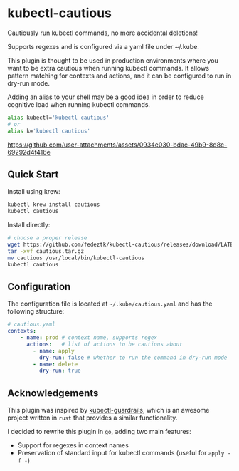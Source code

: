 # kubectl-cautious 

<!-- # TODO: add exhaustive description -->

Cautiously run kubectl commands, no more accidental deletions!

Supports regexes and is configured via a yaml file under ~/.kube.

This plugin is thought to be used in production environments where you want to be extra cautious when running kubectl commands. It allows pattern matching for contexts and actions, and it can be configured to run in dry-run mode.

Adding an alias to your shell may be a good idea in order to reduce cognitive load when running kubectl commands.

```sh
alias kubectl='kubectl cautious'
# or
alias k='kubectl cautious'
```


https://github.com/user-attachments/assets/0934e030-bdac-49b9-8d8c-69292d4f416e




## Quick Start

Install using krew:
```sh
kubectl krew install cautious
kubectl cautious
```

Install directly:
```sh
# choose a proper release
wget https://github.com/fedeztk/kubectl-cautious/releases/download/LATEST-TAG/cautious_YOUR_PLATFORM.tar.gz -O cautious.tar.gz
tar -xvf cautious.tar.gz
mv cautious /usr/local/bin/kubectl-cautious
kubectl cautious
```

## Configuration

The configuration file is located at `~/.kube/cautious.yaml` and has the following structure:
```yaml
# cautious.yaml
contexts:
    - name: prod # context name, supports regex
      actions:   # list of actions to be cautious about
        - name: apply
          dry-run: false # whether to run the command in dry-run mode
        - name: delete
          dry-run: true
```

## Acknowledgements

This plugin was inspired by [kubectl-guardrails](https://github.com/theelderbeever/kubectl-guardrails/tree/main), which is an awesome project written in `rust` that provides a similar functionality.

I decided to rewrite this plugin in `go`, adding two main features:
- Support for regexes in context names
- Preservation of standard input for kubectl commands (useful for `apply -f -`)
